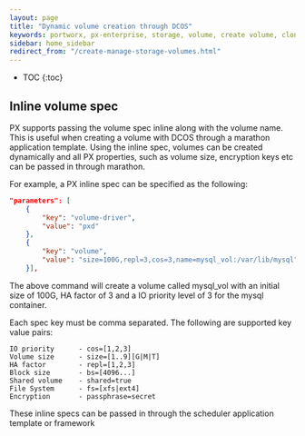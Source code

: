 ```yaml
---
layout: page
title: "Dynamic volume creation through DCOS"
keywords: portworx, px-enterprise, storage, volume, create volume, clone volume, inline, dynamic volumes
sidebar: home_sidebar
redirect_from: "/create-manage-storage-volumes.html"
---
```


* TOC
{:toc}

## Inline volume spec
PX supports passing the volume spec inline along with the volume name.  This is useful when creating a volume with DCOS through a marathon application template.  Using the inline spec, volumes can be created dynamically and all PX properties, such as volume size, encryption keys etc can be passed in through marathon.

For example, a PX inline spec can be specified as the following:

```json
"parameters": [
	{
		"key": "volume-driver",
		"value": "pxd"
	},
	{
		"key": "volume",
		"value": "size=100G,repl=3,cos=3,name=mysql_vol:/var/lib/mysql"
	}],
```

The above command will create a volume called mysql_vol with an initial size of 100G, HA factor of 3 and a IO priority level of 3 for the mysql container.

Each spec key must be comma separated.  The following are supported key value pairs:

```
IO priority      - cos=[1,2,3]
Volume size      - size=[1..9][G|M|T]
HA factor        - repl=[1,2,3]
Block size       - bs=[4096...]
Shared volume    - shared=true
File System      - fs=[xfs|ext4]
Encryption       - passphrase=secret
```

These inline specs can be passed in through the scheduler application template or framework
